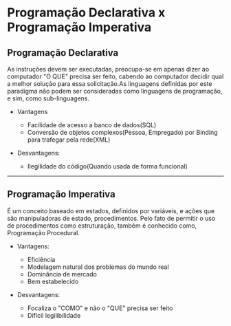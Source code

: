 # Programação Declarativa x Programação Imperativa

## Programação Declarativa
As instruções devem ser executadas, preocupa-se em apenas dizer ao computador "O QUE" precisa ser feito, cabendo ao computador decidir qual a melhor solução para essa solicitação.As linguagens definidas por este paradigma não podem ser consideradas como linguagens de programação, e sim, como sub-linguagens.

- Vantagens
    - Facilidade de acesso a banco de dados(SQL)
    - Conversão de objetos complexos(Pessoa, Empregado) por Binding para trafegar pela rede(XML)

- Desvantagens:
    - Ilegilidade do código(Quando usada de forma funcional)

---

## Programação Imperativa
É um conceito baseado em estados, definidos por variáveis, e ações que são manipuladoras de estado, procedimentos. Pelo fato de permitir o uso de procedimentos como estruturação, também é conhecido como, Programação Procedural.

- Vantagens:
    - Eficiência
    - Modelagem natural dos problemas do mundo real
    - Dominância de mercado
    - Bem estabelecido

- Desvantagens:
    - Focaliza o "COMO" e não o "QUE" precisa ser feito
    - Difícil legilibilidade